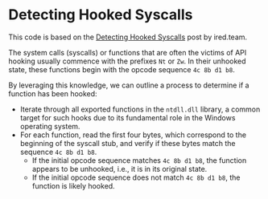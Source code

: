 # Detecting Hooked Syscalls

This code is based on the [Detecting Hooked Syscalls](https://www.ired.team/offensive-security/defense-evasion/detecting-hooked-syscall-functions) post by ired.team.

The system calls (syscalls) or functions that are often the victims of API hooking usually commence with the prefixes `Nt` or `Zw`. In their unhooked state, these functions begin with the opcode sequence  `4c 8b d1 b8`.

By leveraging this knowledge, we can outline a process to determine if a function has been hooked:
* Iterate through all exported functions in the `ntdll.dll` library, a common target for such hooks due to its fundamental role in the Windows operating system.
* For each function, read the first four bytes, which correspond to the beginning of the syscall stub, and verify if these bytes match the sequence `4c 8b d1 b8`.
  * If the initial opcode sequence matches `4c 8b d1 b8`, the function appears to be unhooked, i.e., it is in its original state.
  * If the initial opcode sequence does not match `4c 8b d1 b8`, the function is likely hooked.
